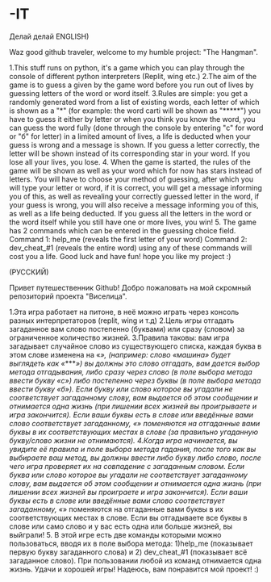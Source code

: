 # -IT
Делай делай
ENGLISH)

Waz good github traveler, welcome to my humble project: "The Hangman".

1.This stuff runs on python, it's a game which you can play through the console of different python interpreters (Replit, wing etc.)
2.The aim of the game is to guess a given by the game word before you run out of lives by guessing letters of the word or word itself.
3.Rules are simple: you get a randomly generated  word from a list of existing words, each letter of which is shown as a "*" (for example: the word carti will be shown as "*****")  you have to guess it either by letter or when you think you know the word, you can guess the word fully (done through the console by entering "с" for word or "б" for letter) in a limited amount of lives, a life is deducted when your guess is wrong and a message is shown. If you guess a letter correctly, the letter will be shown instead of its corresponding star in your word. If you lose all your lives, you lose.
4. When the game is started, the rules of the game will be shown as well as your word which for now has stars instead of letters. You will have to choose your method of guessing, after which you will type your letter or word, if it is correct, you will get a message informing you of this, as well as revealing your correctly guessed letter in the word, if your guess is wrong, you will also receive a message informing you of this, as well as a life being deducted. If you guess all the letters in the word or the word itself while you still have one or more lives, you win!
5. The game has 2 commands which can be entered in the guessing choice field. Command 1: help_me (reveals the first letter of your word) Command 2: dev_cheat_#1 (reveals the entire word) using any of these commands will cost you a life.
Good luck and have fun! hope you like my project :)



(РУССКИЙ)

Привет путешественник Github! Добро пожаловать на мой скромный репозиторий проекта "Виселица".

1.Эта игра работает на питоне, в неё можно играть через консоль разных интерпретаторов (replit, wing и т.д) 
2.Цель игры отгадать загаданное вам слово постепенно (буквами) или сразу (словом) за ограниченное количество жизней.
3.Правила таковы: вам игра загадывает случайное слово из существующего списка, каждая буква в этом слове изменена на «*», (например: слово «машина» будет выглядеть как «******») вы должны это слово отгадать, вам дается выбор метода отгадывания, либо сразу через слово (в поле выбора метода ввести букву «с») либо постепенно через буквы (в поле выбора метода ввести букву «б»). Если букву или слово которое вы угадали не соответствует загаданному слову, вам выдается об этом сообщении и отнимается одна жизнь (при лишении всех жизней вы проигрываете и игра закончится). Если ваши буквы есть в слове или введённые вами слово соответствует загаданному, «*» поменяются на отгаданные вами буквы в их соответствующих местах в слове (за правильно угаданную букву/слово жизни не отнимаются).
4.Когда игра начинается, вы увидите её правила и поле выбора метода гадания, после того как вы выбираете ваш метод, вы должны ввести либо букву либо слово, после чего игра проверяет их на совпадение с загаданным словом. Если буква или слово которое вы угадали не соответствует загаданному слову, вам выдается об этом сообщении и отнимается одна жизнь (при лишении всех жизней вы проиграете и игра закончится). Если ваши буквы есть в слове или введённые вами слово соответствует загаданному, «*» поменяются на отгаданные вами буквы в их соответствующих местах в слове. Если вы отгадываете все буквы в слове или само слово и у вас есть одна или больше жизней, вы выйграли! 
5. В этой игре есть две команды которыми можно пользоваться, вводя их в поле выбора метода: 1)help_me (показывает первую букву загаданного слова) и 2) dev_cheat_#1 (показывает всё загаданное слово). При пользовании любой из команд отнимается одна жизнь.
Удачи и хорошей игры! Надеюсь, вам понравится мой проект! :)
